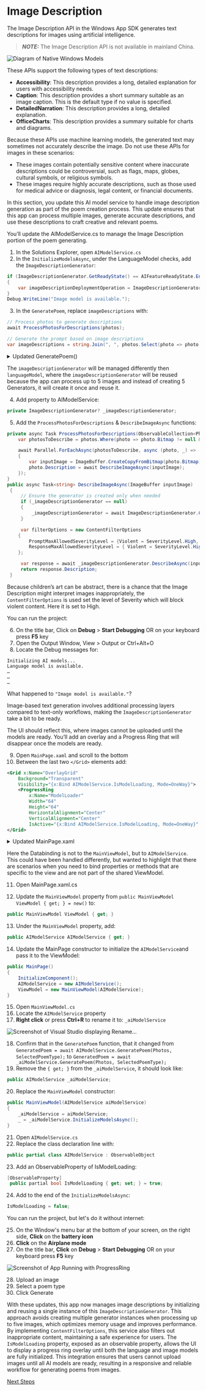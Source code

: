 # Image Description

The Image Description API in the Windows App SDK generates text descriptions for images using artificial intelligence.

> **_NOTE:_**  The Image Description API is not available in mainland China.

![Diagram of Native Windows Models ](assets/windows-ai-api.png)

These APIs support the following types of text descriptions:

- **Accessibility**: This description provides a long, detailed explanation for users with accessibility needs.
- **Caption**: This description provides a short summary suitable as an image caption. This is the default type if no value is specified.
- **DetailedNarration**: This description provides a long, detailed explanation.
- **OfficeCharts**: This description provides a summary suitable for charts and diagrams.

Because these APIs use machine learning models, the generated text may sometimes not accurately describe the image. Do not use these APIs for images in these scenarios:

- These images contain potentially sensitive content where inaccurate descriptions could be controversial, such as flags, maps, globes, cultural symbols, or religious symbols.
- These images require highly accurate descriptions, such as those used for medical advice or diagnosis, legal content, or financial documents.

In this section, you update this AI model service to handle image description generation as part of the poem creation process. This update ensures that this app can process multiple images, generate accurate descriptions, and use these descriptions to craft creative and relevant poems.

You’ll update the AIModelService.cs to manage the Image Description portion of the poem generating.

1. In the Solutions Explorer, open `AIModelService.cs`
1. In the `InitializeModelsAsync`, under the LanguageModel checks, add the `ImageDescriptionGenerator`:

```c#
if (ImageDescriptionGenerator.GetReadyState() == AIFeatureReadyState.EnsureNeeded)
{
    var imageDescriptionDeploymentOperation = ImageDescriptionGenerator.EnsureReadyAsync();
}
Debug.WriteLine("Image model is available.");
```

3. In the `GeneratePoem`, replace `imageDescriptions` with:

```c#
// Process photos to generate descriptions
await ProcessPhotosForDescriptions(photos);

// Generate the prompt based on image descriptions
var imageDescriptions = string.Join(", ", photos.Select(photo => photo.Description));

```


<details>
  <summary>Updated GeneratePoem()</summary>
  
  ```c#
    public async Task<string> GeneratePoem(ObservableCollection<PhotoItem> photos, string poemType)
{
    // Process photos to generate descriptions
    await ProcessPhotosForDescriptions(photos);

    // Generate the prompt based on image descriptions
    var imageDescriptions = string.Join(", ", photos.Select(photo => photo.Description));
            
    var prompt = GeneratePrompt(imageDescriptions, poemType);

    // Generate the poem using the prompt
    return await GeneratePoemFromPrompt(prompt);
}
  ```
</details>

The `imageDescriptionGenerator` will be managed differently then `languageModel`, where the `imageDescriptionGenerator` will be reused because the app can process up to 5 images and instead of creating 5 Generators, it will create it once and reuse it.

4. Add property to AIModelService:

```c#
private ImageDescriptionGenerator? _imageDescriptionGenerator;
```

5. Add the `ProcessPhotosForDescriptions` & `DescribeImageAsync` functions:

```c#
private async Task ProcessPhotosForDescriptions(ObservableCollection<PhotoItem> photos){
    var photosToDescribe = photos.Where(photo => photo.Bitmap != null && photo.Description == null);

    await Parallel.ForEachAsync(photosToDescribe, async (photo, _) =>
    {
        var inputImage = ImageBuffer.CreateCopyFromBitmap(photo.Bitmap);
        photo.Description = await DescribeImageAsync(inputImage);
    });
}
public async Task<string> DescribeImageAsync(ImageBuffer inputImage)
 {
     // Ensure the generator is created only when needed
     if (_imageDescriptionGenerator == null)
     {
         _imageDescriptionGenerator = await ImageDescriptionGenerator.CreateAsync();
     }

     var filterOptions = new ContentFilterOptions
    {
        PromptMaxAllowedSeverityLevel = {Violent = SeverityLevel.High, Sexual = SeverityLevel.High, Hate = SeverityLevel.High, SelfHarm = SeverityLevel.High},
        ResponseMaxAllowedSeverityLevel = { Violent = SeverityLevel.High, Sexual = SeverityLevel.High, Hate = SeverityLevel.High, SelfHarm = SeverityLevel.High }
    };

     var response = await _imageDescriptionGenerator.DescribeAsync(inputImage, ImageDescriptionKind.DetailedDescrition, filterOptions);
     return response.Description;
 }

```

Because children’s art can be abstract, there is a chance that the Image Description might interpret images inappropriately, the `ContentFilterOptions` is used set the level of Severity which will block violent content. Here it is set to High. 

You can run the project:

6. On the title bar, Click on **Debug** > **Start Debugging** OR on your keyboard press **F5** key
7. Open the Output Window, View > Output or Ctrl+Alt+O
8. Locate the Debug messages for:

```
Initializing AI models...
Language model is available.
…
…
…
```

What happened to `"Image model is available."`?

Image-based text generation involves additional processing layers compared to text-only workflows, making the `ImageDescriptionGenerator` take a bit to be ready. 

The UI should reflect this, where images cannot be uploaded until the models are ready. You’ll add an overlay and a Progress Ring that will disappear once the models are ready. 

9. Open `MainPage.xaml` and scroll to the bottom
10. Between the last two `</Grid>` elements add:

```xml
<Grid x:Name="OverlayGrid"
    Background="Transparent"
    Visibility="{x:Bind AIModelService.IsModelLoading, Mode=OneWay}">
    <ProgressRing
        x:Name="ModelLoader"
        Width="64"
        Height="64"
        HorizontalAlignment="Center"
        VerticalAlignment="Center"
        IsActive="{x:Bind AIModelService.IsModelLoading, Mode=OneWay}" />
</Grid>

```

<details>
  <summary>Updated MainPage.xaml</summary>
  Starting from line 139 (the closing of the Poem’s `StackPanel`) to the EOF

  ```xml
            </StackPanel>
        </Grid>
        <Grid x:Name="OverlayGrid"
            Background="Transparent"
            Visibility="{x:Bind AIModelService.IsModelLoading, Mode=OneWay}">
            <ProgressRing
                x:Name="ModelLoader"
                Width="64"
                Height="64"
                HorizontalAlignment="Center"
                VerticalAlignment="Center"
                IsActive="{x:Bind AIModelService.IsModelLoading, Mode=OneWay}" />
        </Grid>
    </Grid>
</Page>
  ```
</details>

Here the Databinding is not to the `MainViewModel`, but to `AIModelService`. This could have been handled differently, but wanted to highlight that there are scenarios when you need to bind properties or methods that are specific to the view and are not part of the shared ViewModel. 

11. Open MainPage.xaml.cs

12. Update the `MainViewModel` property from `public MainViewModel ViewModel { get; } = new()` to:

```c#
public MainViewModel ViewModel { get; }

```

13. Under the `MainViewModel` property, add:

```c#
public AIModelService AIModelService { get; }
```

14. Update the MainPage constructor to initialize the `AIModelService`and pass it to the ViewModel:

```c#
public MainPage()
{
    InitializeComponent();
    AIModelService = new AIModelService();
    ViewModel = new MainViewModel(AIModelService);
}
```

15. Open `MainViewModel.cs`
16. Locate the `AIModelService` property
17. **Right click** or press **Ctrl+R** to rename it to: `_aiModelService`

![Screenshot of Visual Studio displaying Rename...](assets/rename.png)

18. Confirm that in the `GeneratePoem` function, that it changed from `GeneratedPoem = await AIModelService.GeneratePoem(Photos, SelectedPoemType);` to `GeneratedPoem = await _aiModelService.GeneratePoem(Photos, SelectedPoemType);`
19. Remove the `{ get; }` from the `_aiModelService`, it should look like:

```c#
public AIModelService _aiModelService;
```

20. Replace the `MainViewModel` constructor:

```c#
public MainViewModel(AIModelService aiModelService)
{
    _aiModelService = aiModelService;
    _ = _aiModelService.InitializeModelsAsync();
}
```

21. Open `AIModelService.cs`
22. Replace the class declaration line with:

```c#
public partial class AIModelService : ObservableObject
```

23. Add an ObservableProperty of IsModelLoading:

```c#
[ObservableProperty]
 public partial bool IsModelLoading { get; set; } = true;
```

24. Add to the end of the `InitializeModelsAsync`:

```c#
IsModelLoading = false;
```

You can run the project, but let's do it without internet:

25. On the Window's menu bar at the bottom of your screen, on the right side, **Click** on the **battery icon**
26. **Click** on the **Airplane mode**
27. On the title bar, **Click** on **Debug** > **Start Debugging** OR on your keyboard press **F5** key


![Screenshot of App Running with ProgressRing](assets/app-running-with-IsModelLoading.png)


28. Upload an image
29. Select a poem type
30. Click Generate

With these updates, this app now manages image descriptions by initializing and reusing a single instance of this `ImageDescriptionGenerator`. This approach avoids creating multiple generator instances when processing up to five images, which optimizes memory usage and improves performance. By implementing `ContentFilterOptions`, this service also filters out inappropriate content, maintaining a safe experience for users. The `IsModelLoading` property, exposed as an observable property, allows the UI to display a progress ring overlay until both the language and image models are fully initialized. This integration ensures that users cannot upload images until all AI models are ready, resulting in a responsive and reliable workflow for generating poems from images.

[Next Steps](./8-congrats.md)